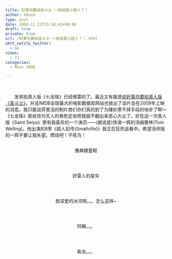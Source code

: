 ```yaml
---
title: 好莱坞要拍圣斗士 一辉就是小超人？！
author: XDash
type: post
date: 2008-11-23T15:58:43+00:00
draft: true
private: true
url: /好莱坞要拍圣斗士-一辉就是小超人？！.html
aktt_notify_twitter:
  - no
views:
  - 71
categories:
  - Mass 2008

---
```

<p style="text-align: center">
  &nbsp;<img decoding="async" alt="" src="http://www.xdash.cn/attachments/month_0811/y20081123235533.jpg" />
</p>

　　发哥拍真人版《七龙珠》已经够雷的了。最近又有报道<a target="_blank" href="http://anime.xunlei.com/contents/63/291511.shtml">说好莱坞要拍真人版《圣斗士》</a>，并且IMDB全球最大的电影数据库网站也放出了该片会在2009年上映的消息。我只能说荷里活的制片商们你们真的到了为赚钞票不择手段的地步了啊～《七龙珠》那些惊为天人的角色定妆照我就不翻出来恶心大众了。好在这一次真人版《Saint Seiya》里有我喜欢的一个演员&mdash;&mdash;(据说是)饰演一辉的汤姆惠林(Tom Welling)。他出演的8季《超人前传(Smallville)》我正在狂热追看中。希望汤帅版的一辉不要让我失望。燃烧吧！不死鸟！

<p style="text-align: center">
  <img decoding="async" alt="" src="http://www.xdash.cn/attachments/month_0811/s20081123235748.jpg" />
</p>

<p style="text-align: center">
  雅典娜童鞋
</p>

<p style="text-align: center">
  &nbsp;
</p>

<p style="text-align: center">
  <img decoding="async" alt="" src="http://www.xdash.cn/attachments/month_0811/c20081123235926.jpg" />
</p>

<p style="text-align: center">
  好雷人的星矢
</p>

<p style="text-align: center">
  &nbsp;
</p>

<p style="text-align: center">
  <img decoding="async" alt="" src="http://www.xdash.cn/attachments/month_0811/g20081124002.jpg" />
</p>

<p style="text-align: center">
  我深爱的冰河啊。。。怎么这样~
</p>

<p style="text-align: center">
  &nbsp;
</p>

<p style="text-align: center">
  <img decoding="async" alt="" src="http://www.xdash.cn/attachments/month_0811/8200811240033.jpg" />
</p>

<p style="text-align: center">
  阿瞬。。。
</p>

<p style="text-align: center">
  &nbsp;
</p>

<p style="text-align: center">
  <img decoding="async" alt="" src="http://www.xdash.cn/attachments/month_0811/m20081124017.jpg" />
</p>

<p style="text-align: center">
  紫龙。。。
</p>

<p style="text-align: center">
  &nbsp;
</p>
